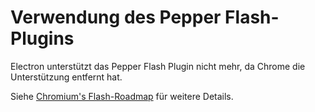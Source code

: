 # Verwendung des Pepper Flash-Plugins

Electron unterstützt das Pepper Flash Plugin nicht mehr, da Chrome die Unterstützung entfernt hat.

Siehe [Chromium's Flash-Roadmap](https://www.chromium.org/flash-roadmap) für weitere Details.
